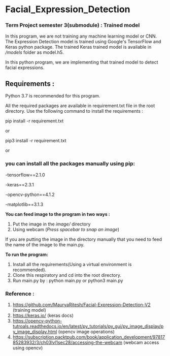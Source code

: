 # Facial_Expression_Detection
### Term Project semester 3(submodule) : Trained model

In this program, we are not training any machine learning model or CNN. The Expression Detection model is trained using Google's TensorFlow and Keras python package. The trained Keras trained model is available in */models* folder as model.h5.

In this python program, we are implementing that trained model to detect facial expressions.

## Requirements :
Python 3.7 is recommended for this program.

All the required packages are available in requirement.txt file in the root directory.
Use the following command to install the requirements :

pip install -r requirement.txt

or

pip3 install -r requirement.txt

or

### you can install all the packages manually using pip:

  -tensorflow==2.1.0
  
  -keras==2.3.1
  
  -opencv-python==4.1.2
  
  -matplotlib==3.1.3
  


**You can feed image to the program in two ways :**

1. Put the image in the *image/* directory 
2. Using webcam (*Press spacebar to snap an image*)

If you are putting the image in the directory manually that you need to feed the name of the image to the main.py.

**To run the program:**

1. Install all the requirements(Using a virtual environment is recommended).
2. Clone this respiratory and cd into the root directory.
3. Run main.py by : python main.py or python3 main.py

### Reference :

1. https://github.com/MauryaRitesh/Facial-Expression-Detection-V2 (training model)
2. https://keras.io/ (keras docs)
3. https://opencv-python-tutroals.readthedocs.io/en/latest/py_tutorials/py_gui/py_image_display/py_image_display.html (opencv image operations)
4. https://subscription.packtpub.com/book/application_development/9781785283932/3/ch03lvl1sec28/accessing-the-webcam (webcam access using opencv)
